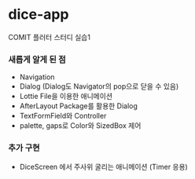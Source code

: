 # dice-app
COMIT 플러터 스터디 실습1

### 새롭게 알게 된 점
- Navigation
- Dialog (Dialog도 Navigator의 pop으로 닫을 수 있음)
- Lottie File을 이용한 애니메이션
- AfterLayout Package를 활용한 Dialog
- TextFormField와 Controller
- palette, gaps로 Color와 SizedBox 제어

### 추가 구현
- DiceScreen 에서 주사위 굴리는 애니메이션 (Timer 응용)
